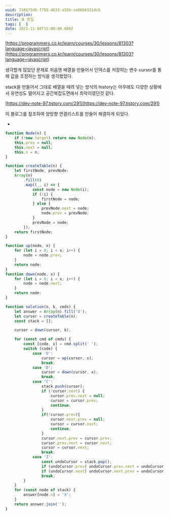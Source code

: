 ```yaml
---
uuid: 7101f5d9-f755-4633-a55b-ce06b61514cb
description: 
title: 표 편집
tags: [  ]
date: 2021-11-08T15:00:00.000Z
---
```








[https://programmers.co.kr/learn/courses/30/lessons/81303?language=javascript](https://programmers.co.kr/learn/courses/30/lessons/81303?language=javascript)

생각할게 많았던 문제로 처음엔 배열을 만들어서 인덱스를 저장하는 변수 cursor를 통해 값을 조정하는 방식을 생각했었다.

stack을 만들어서 그대로 배열을 때려 넣는 방식의 history는 아무래도 다양한 상황에서 유연성도 떨어지고 공간복잡도면에서 최악이였던것 같다.

[https://dev-note-97.tistory.com/291](https://dev-note-97.tistory.com/291)

이 블로그를 참조하여 양방향 연결리스트를 만들어 해결하게 되었다.

- 

```jsx
function Node(n) {
    if (!new.target) return new Node(n);
    this.prev = null;
    this.next = null;
    this.n = n;
}

function createTable(n) {
    let firstNode, prevNode;
    Array(n)
        .fill(0)
        .map((_, i) => {
            const node = new Node(i);
            if (!i) {
                firstNode = node;
            } else {
                prevNode.next = node;
                node.prev = prevNode;
            }
            prevNode = node;
        });
    return firstNode;
}

function up(node, x) {
    for (let i = 0; i < x; i++) {
        node = node.prev;
    }
    return node;
}
function down(node, x) {
    for (let i = 0; i < x; i++) {
        node = node.next;
    }
    return node;
}

function solution(n, k, cmds) {
    let answer = Array(n).fill('O');
    let cursor = createTable(n);
    const stack = [];

    cursor = down(cursor, k);

    for (const cmd of cmds) {
        const [code, x] = cmd.split(' ');
        switch (code) {
            case 'U':
                cursor = up(cursor, x);
                break;
            case 'D':
                cursor = down(cursor, x);
                break;
            case 'C':
                stack.push(cursor);
                if (!cursor.next) {
                    cursor.prev.next = null;
                    cursor = cursor.prev;
                    continue;
                }
                if(!cursor.prev){
                    cursor.next.prev = null;
                    cursor = cursor.next;
                    continue;
                }
                cursor.next.prev = cursor.prev;
                cursor.prev.next = cursor.next;
                cursor = cursor.next;
                break;
            case 'Z':
                const undoCursor = stack.pop();
                if (undoCursor.prev) undoCursor.prev.next = undoCursor;
                if (undoCursor.next) undoCursor.next.prev = undoCursor;
                break;
        }
    }
    for (const node of stack) {
        answer[node.n] = 'X';
    }
    return answer.join('');
}
```